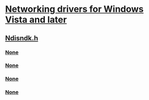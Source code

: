 # [Networking drivers for Windows Vista and later](../_netvista/index.md)
## [Ndisndk.h](index.md)
### [None](../ndisndk/nc-ndisndk-close_ndk_adapter_handler.md)
### [None](../ndisndk/nc-ndisndk-open_ndk_adapter_handler.md)
### [None](../ndisndk/ns-ndisndk-_ndis_ndk_provider_characteristics.md)
### [None](../ndisndk/ns-ndisndk-_ndis_open_ndk_adapter_parameters.md)
